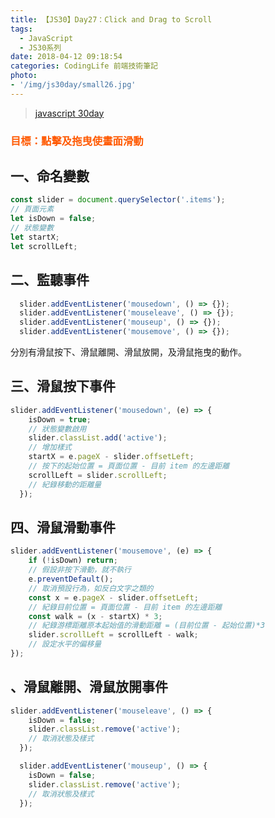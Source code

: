 ```yaml
---
title: 【JS30】Day27：Click and Drag to Scroll
tags:
  - JavaScript
  - JS30系列
date: 2018-04-12 09:18:54
categories: CodingLife 前端技術筆記
photo:
- '/img/js30day/small26.jpg'
---
```


> [javascript 30day](https://javascript30.com/)

<!-- more -->

### <span style="color:#ff5900">目標：點擊及拖曳使畫面滑動</span>

## 一、命名變數
```js
const slider = document.querySelector('.items');
// 頁面元素
let isDown = false;
// 狀態變數
let startX;
let scrollLeft;
```

## 二、監聽事件
```js
  slider.addEventListener('mousedown', () => {});
  slider.addEventListener('mouseleave', () => {});
  slider.addEventListener('mouseup', () => {});
  slider.addEventListener('mousemove', () => {});
```
分別有滑鼠按下、滑鼠離開、滑鼠放開，及滑鼠拖曳的動作。

## 三、滑鼠按下事件
```js
slider.addEventListener('mousedown', (e) => {
    isDown = true;
    // 狀態變數啟用
    slider.classList.add('active');
    // 增加樣式
    startX = e.pageX - slider.offsetLeft;
    // 按下的起始位置 = 頁面位置 - 目前 item 的左邊距離
    scrollLeft = slider.scrollLeft;
    // 紀錄移動的距離量
  });
```
## 四、滑鼠滑動事件
```js
slider.addEventListener('mousemove', (e) => {
    if (!isDown) return;
    // 假設非按下滑動，就不執行
    e.preventDefault();
    // 取消預設行為，如反白文字之類的
    const x = e.pageX - slider.offsetLeft;
    // 紀錄目前位置 = 頁面位置 - 目前 item 的左邊距離
    const walk = (x - startX) * 3;
    // 紀錄游標距離原本起始值的滑動距離 = (目前位置 - 起始位置)*3
    slider.scrollLeft = scrollLeft - walk;
    // 設定水平的偏移量
});
```
## 、滑鼠離開、滑鼠放開事件

```js
slider.addEventListener('mouseleave', () => {
    isDown = false;
    slider.classList.remove('active');
    // 取消狀態及樣式
  });

  slider.addEventListener('mouseup', () => {
    isDown = false;
    slider.classList.remove('active');
    // 取消狀態及樣式
  });
```
